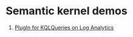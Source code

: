 # Semantic kernel demos
1. [PlugIn for KQLQueries on Log Analytics](./PlugIn-for-KQLQueries-on-Log-Analytics//ReadMe.md)
